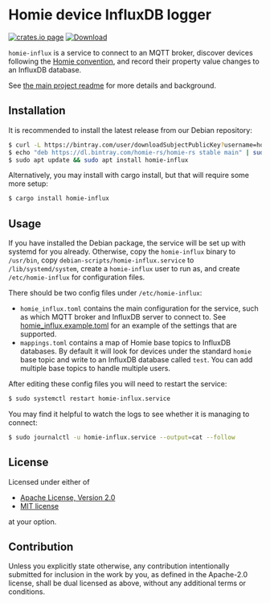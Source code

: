 # Homie device InfluxDB logger

[![crates.io page](https://img.shields.io/crates/v/homie-influx.svg)](https://crates.io/crates/homie-influx)
[![Download](https://api.bintray.com/packages/homie-rs/homie-rs/homie-influx/images/download.svg) ](https://bintray.com/homie-rs/homie-rs/homie-influx/_latestVersion)

`homie-influx` is a service to connect to an MQTT broker, discover devices following the [Homie convention](https://homieiot.github.io/), and record their property value changes to an InfluxDB database.

See [the main project readme](https://github.com/alsuren/mijia-homie#readme) for more details and background.

## Installation

It is recommended to install the latest release from our Debian repository:

```sh
$ curl -L https://bintray.com/user/downloadSubjectPublicKey?username=homie-rs | sudo apt-key add -
$ echo "deb https://dl.bintray.com/homie-rs/homie-rs stable main" | sudo tee /etc/apt/sources.list.d/homie-rs.list
$ sudo apt update && sudo apt install homie-influx
```

Alternatively, you may install with cargo install, but that will require some more setup:

```sh
$ cargo install homie-influx
```

## Usage

If you have installed the Debian package, the service will be set up with systemd for you already. Otherwise, copy the `homie-influx` binary to `/usr/bin`, copy `debian-scripts/homie-influx.service` to `/lib/systemd/system`, create a `homie-influx` user to run as, and create `/etc/homie-influx` for configuration files.

There should be two config files under `/etc/homie-influx`:

- `homie_influx.toml` contains the main configuration for the service, such as which MQTT broker and InfluxDB server to connect to. See [homie_influx.example.toml](homie_influx.example.toml) for an example of the settings that are supported.
- `mappings.toml` contains a map of Homie base topics to InfluxDB databases. By default it will look for devices under the standard `homie` base topic and write to an InfluxDB database called `test`. You can add multiple base topics to handle multiple users.

After editing these config files you will need to restart the service:

```sh
$ sudo systemctl restart homie-influx.service
```

You may find it helpful to watch the logs to see whether it is managing to connect:

```sh
$ sudo journalctl -u homie-influx.service --output=cat --follow
```

## License

Licensed under either of

- [Apache License, Version 2.0](http://www.apache.org/licenses/LICENSE-2.0)
- [MIT license](http://opensource.org/licenses/MIT)

at your option.

## Contribution

Unless you explicitly state otherwise, any contribution intentionally submitted
for inclusion in the work by you, as defined in the Apache-2.0 license, shall be
dual licensed as above, without any additional terms or conditions.
